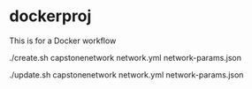 # dockerproj
This is for a Docker workflow


./create.sh capstonenetwork network.yml network-params.json

./update.sh capstonenetwork network.yml network-params.json